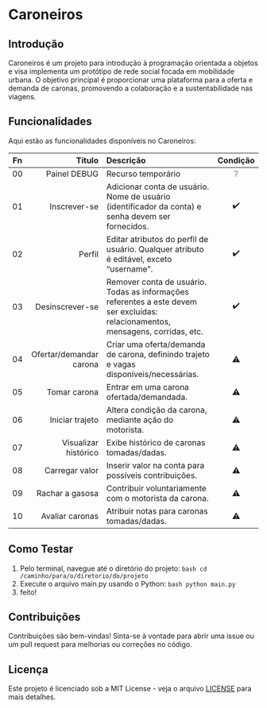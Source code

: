 # Caroneiros

## Introdução

Caroneiros é um projeto para introdução à programação orientada a objetos e visa implementa um protótipo de rede social focada em mobilidade urbana. O objetivo principal é proporcionar uma plataforma para a oferta e demanda de caronas, promovendo a colaboração e a sustentabilidade nas viagens.

## Funcionalidades

Aqui estão as funcionalidades disponíveis no Caroneiros:

| Fn | Título | Descrição | Condição |
| :--: | --: | :-- | :--: |
| 00 | Painel DEBUG              | Recurso temporário                                          | ❔             |
| 01 | Inscrever-se              | Adicionar conta de usuário. Nome de usuário (identificador da conta) e senha devem ser fornecidos. | :heavy_check_mark: |
| 02 | Perfil                    | Editar atributos do perfil de usuário. Qualquer atributo é editável, exceto “username”. | :heavy_check_mark: |
| 03 | Desinscrever-se           | Remover conta de usuário. Todas as informações referentes a este devem ser excluídas: relacionamentos, mensagens, corridas, etc. | :heavy_check_mark: |
| 04 | Ofertar/demandar carona   | Criar uma oferta/demanda de carona, definindo trajeto e vagas disponíveis/necessárias. | :warning: |
| 05 | Tomar carona              | Entrar em uma carona ofertada/demandada. | :warning: |
| 06 | Iniciar trajeto           | Altera condição da carona, mediante ação do motorista. | :warning: |
| 07 | Visualizar histórico      | Exibe histórico de caronas tomadas/dadas. | :warning: |
| 08 | Carregar valor            | Inserir valor na conta para possíveis contribuições. | :warning: |
| 09 | Rachar a gasosa           | Contribuir voluntariamente com o motorista da carona. | :warning: |
| 10 | Avaliar caronas           | Atribuir notas para caronas tomadas/dadas. | :warning: |

## Como Testar

1. Pelo terminal, navegue até o diretório do projeto:
```bash cd /caminho/para/o/diretorio/do/projeto```
2. Execute o arquivo main.py usando o Python:
```bash python main.py```
3. feito!

## Contribuições

Contribuições são bem-vindas! Sinta-se à vontade para abrir uma issue ou um pull request para melhorias ou correções no código.

## Licença

Este projeto é licenciado sob a MIT License - veja o arquivo [LICENSE](LICENSE) para mais detalhes.